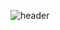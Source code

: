 ![header](https://capsule-render.vercel.app/api?type=Waving&color=timeGradient&height=300&section=header&text=yeonging's%20github&fontSize=90&animation=scaleIn)
